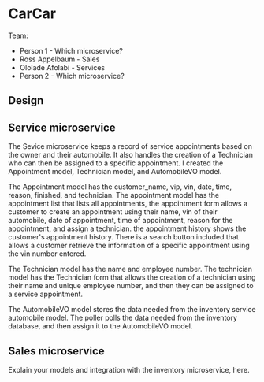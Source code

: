 # CarCar

Team:

* Person 1 - Which microservice?
* Ross Appelbaum - Sales
* Ololade Afolabi - Services
* Person 2 - Which microservice?

## Design

## Service microservice

The Sevice microservice keeps a record of service appointments based on the owner and their automobile. It also handles the creation of a Technician who can then be assigned to a specific appointment.
I created the Appointment model, Technician model, and AutomobileVO model.

The Appointment model has the customer_name, vip, vin, date, time, reason, finished, and technician. The appointment model has the appointment list that lists all appointments, the appointment form allows a customer to create an appointment using their name, vin of their automobile, date of appointment, time of appointment, reason for the appointment, and assign a technician. the appointment history shows the customer's appointment history. There is a search button included that allows a customer retrieve the information of a specific appointment using the vin number entered.

The Technician model has the name and employee number. The technician model has the Technician form that allows the creation of a technician using their name and unique employee number, and then they can be assigned to a service appointment.

The AutomobileVO model stores the data needed from the inventory service automobile model. 
The poller polls the data needed from the inventory database, and then assign it to the AutomobileVO model.

## Sales microservice

Explain your models and integration with the inventory
microservice, here.
